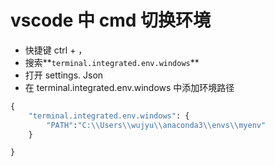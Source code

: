 # vscode 中 cmd 切换环境
- 快捷键 ctrl + ，
- 搜索**`terminal.integrated.env.windows`**
- 打开 settings. Json
- 在 terminal.integrated.env.windows 中添加环境路径
```python
{
    "terminal.integrated.env.windows": {
        "PATH":"C:\\Users\\wujyu\\anaconda3\\envs\\myenv"
    }

}
```

